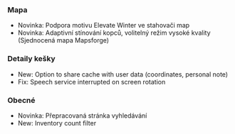 ### Mapa
- Novinka: Podpora motivu Elevate Winter ve stahovači map
- Novinka: Adaptivní stínování kopců, volitelný režim vysoké kvality (Sjednocená mapa Mapsforge)

### Detaily kešky
- New: Option to share cache with user data (coordinates, personal note)
- Fix: Speech service interrupted on screen rotation

### Obecné
- Novinka: Přepracovaná stránka vyhledávání
- New: Inventory count filter

